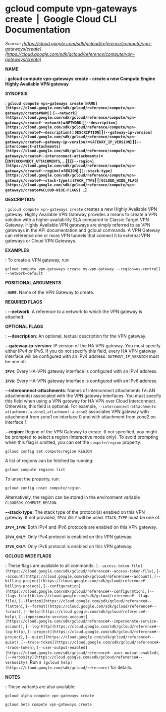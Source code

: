 # gcloud compute vpn-gateways create  |  Google Cloud CLI Documentation

*Source: [https://cloud.google.com/sdk/gcloud/reference/compute/vpn-gateways/create](https://cloud.google.com/sdk/gcloud/reference/compute/vpn-gateways/create)*

**NAME**

: **gcloud compute vpn-gateways create - create a new Compute Engine Highly Available VPN gateway**

**SYNOPSIS**

: **`gcloud compute vpn-gateways create` `[NAME](https://cloud.google.com/sdk/gcloud/reference/compute/vpn-gateways/create#NAME)` `[--network](https://cloud.google.com/sdk/gcloud/reference/compute/vpn-gateways/create#--network)`=`NETWORK` [`[--description](https://cloud.google.com/sdk/gcloud/reference/compute/vpn-gateways/create#--description)`=`DESCRIPTION`] [`[--gateway-ip-version](https://cloud.google.com/sdk/gcloud/reference/compute/vpn-gateways/create#--gateway-ip-version)`=`GATEWAY_IP_VERSION`] [`[--interconnect-attachments](https://cloud.google.com/sdk/gcloud/reference/compute/vpn-gateways/create#--interconnect-attachments)`=[`INTERCONNECT_ATTACHMENTS`,…]] [`[--region](https://cloud.google.com/sdk/gcloud/reference/compute/vpn-gateways/create#--region)`=`REGION`] [`[--stack-type](https://cloud.google.com/sdk/gcloud/reference/compute/vpn-gateways/create#--stack-type)`=`STACK_TYPE`] [`[GCLOUD_WIDE_FLAG](https://cloud.google.com/sdk/gcloud/reference/compute/vpn-gateways/create#GCLOUD-WIDE-FLAGS) …`]**

**DESCRIPTION**

: `gcloud compute vpn-gateways create` creates a new Highly Available
VPN gateway.
Highly Available VPN Gateway provides a means to create a VPN solution with a
higher availability SLA compared to Classic Target VPN Gateway. Highly Available
VPN gateways are simply referred to as VPN gateways in the API documentation and
gcloud commands. A VPN Gateway can reference one or more VPN tunnels that
connect it to external VPN gateways or Cloud VPN Gateways.

**EXAMPLES**

: To create a VPN gateway, run:

```
gcloud compute vpn-gateways create my-vpn-gateway --region=us-central1 --network=default
```

**POSITIONAL ARGUMENTS**

: **`NAME`**:
Name of the VPN Gateway to create.

**REQUIRED FLAGS**

: **--network**:
A reference to a network to which the VPN gateway is attached.

**OPTIONAL FLAGS**

: **--description**:
An optional, textual description for the VPN gateway.

**--gateway-ip-version**:
IP version of the HA VPN gateway. You must specify either IPv4 or IPv6. If you
do not specify this field, every HA VPN gateway interface will be configured
with an IPv4 address. `GATEWAY_IP_VERSION` must be one of:

**`IPV4`**:
Every HA-VPN gateway interface is configured with an IPv4 address.

**`IPV6`**:
Every HA-VPN gateway interface is configured with an IPv6 address.

**--interconnect-attachments**:
Names of interconnect attachments (VLAN attachments) associated with the VPN
gateway interfaces. You must specify this field when using a VPN gateway for HA
VPN over Cloud Interconnect. Otherwise, this field is optional.
For example, `--interconnect-attachments
attachment-a-zone1,attachment-a-zone2` associates VPN gateway with
attachment from zone1 on interface 0 and with attachment from zone2 on interface
1.

**--region**:
Region of the VPN Gateway to create. If not specified, you might be prompted to
select a region (interactive mode only).
To avoid prompting when this flag is omitted, you can set the
``compute/region`` property:

```
gcloud config set compute/region REGION
```

A list of regions can be fetched by running:

```
gcloud compute regions list
```

To unset the property, run:

```
gcloud config unset compute/region
```

Alternatively, the region can be stored in the environment variable
``CLOUDSDK_COMPUTE_REGION``.

**--stack-type**:
The stack type of the protocol(s) enabled on this VPN gateway. If not provided,
`IPV4_ONLY` will be used. `STACK_TYPE` must be
one of:

**`IPV4_IPV6`**:
Both IPv4 and IPv6 protocols are enabled on this VPN gateway.

**`IPV4_ONLY`**:
Only IPv4 protocol is enabled on this VPN gateway.

**`IPV6_ONLY`**:
Only IPv6 protocol is enabled on this VPN gateway.

**GCLOUD WIDE FLAGS**

: These flags are available to all commands: `[--access-token-file](https://cloud.google.com/sdk/gcloud/reference#--access-token-file)`,
`[--account](https://cloud.google.com/sdk/gcloud/reference#--account)`, `[--billing-project](https://cloud.google.com/sdk/gcloud/reference#--billing-project)`,
`[--configuration](https://cloud.google.com/sdk/gcloud/reference#--configuration)`,
`[--flags-file](https://cloud.google.com/sdk/gcloud/reference#--flags-file)`,
`[--flatten](https://cloud.google.com/sdk/gcloud/reference#--flatten)`, `[--format](https://cloud.google.com/sdk/gcloud/reference#--format)`, `[--help](https://cloud.google.com/sdk/gcloud/reference#--help)`, `[--impersonate-service-account](https://cloud.google.com/sdk/gcloud/reference#--impersonate-service-account)`,
`[--log-http](https://cloud.google.com/sdk/gcloud/reference#--log-http)`,
`[--project](https://cloud.google.com/sdk/gcloud/reference#--project)`, `[--quiet](https://cloud.google.com/sdk/gcloud/reference#--quiet)`, `[--trace-token](https://cloud.google.com/sdk/gcloud/reference#--trace-token)`, `[--user-output-enabled](https://cloud.google.com/sdk/gcloud/reference#--user-output-enabled)`,
`[--verbosity](https://cloud.google.com/sdk/gcloud/reference#--verbosity)`.
Run `$ [gcloud help](https://cloud.google.com/sdk/gcloud/reference)` for details.

**NOTES**

: These variants are also available:

```
gcloud alpha compute vpn-gateways create
```

```
gcloud beta compute vpn-gateways create
```